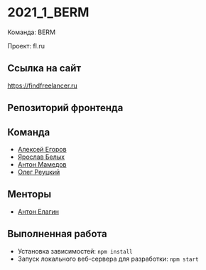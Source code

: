 # 2021_1_BERM
Команда: BERM

Проект: fl.ru

## Ссылка на сайт
https://findfreelancer.ru

## Репозиторий фронтенда

## Команда
- [Алексей Егоров](https://github.com/pekanboy)
- [Ярослав Белых](https://github.com/AzisHop)
- [Антон Мамедов](https://github.com/AntonMamedov)
- [Олег Реуцкий](https://github.com/astlok)

## Менторы
- [Антон Елагин](https://github.com/AntonElagin)

## Выполненная работа
- Установка зависимостей: `npm install`
- Запуск локального веб-сервера для разработки: `npm start`
